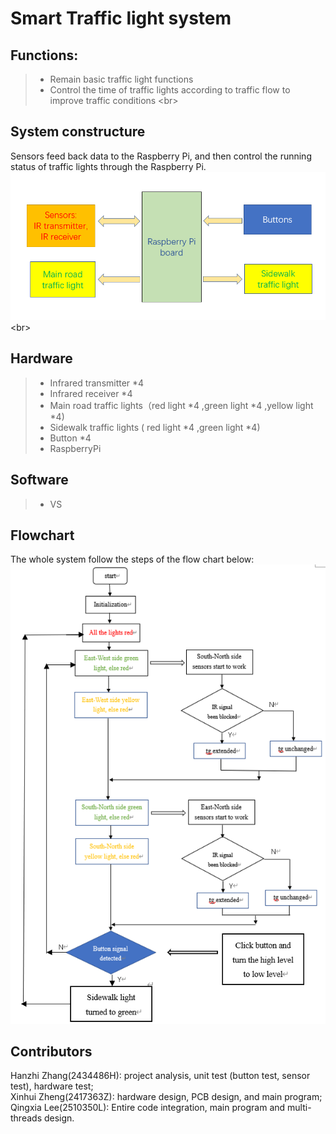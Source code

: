 Smart Traffic light system
=========
## Functions:
>* Remain basic traffic light functions
>* Control the time of traffic lights according to traffic flow to improve traffic conditions
\<br> 
## System constructure
Sensors feed back data to the Raspberry Pi, and then control the running status of traffic lights through the Raspberry Pi. <br>
![system](https://github.com/UoGTeam21/TrafficLight/blob/master/images/system.jpg "system schematic diagram")
\<br>
## Hardware
>* Infrared transmitter *4
>* Infrared receiver *4
>* Main road traffic lights（red light *4    ,green light *4    ,yellow light *4) 
>* Sidewalk traffic lights ( red light *4    ,green light *4) 
>* Button *4
>* RaspberryPi
## Software
>* VS
## Flowchart
The whole system follow the steps of the flow chart below: <br>
![flowchart](https://github.com/UoGTeam21/TrafficLight/blob/master/images/flowchart.jpg "system flow chart")
## Contributors
Hanzhi Zhang(2434486H): project analysis, unit test (button test, sensor test), hardware test; <br>
Xinhui Zheng(2417363Z): hardware design, PCB design, and main program; <br>
Qingxia Lee(2510350L): Entire code integration,  main program and multi-threads design.
